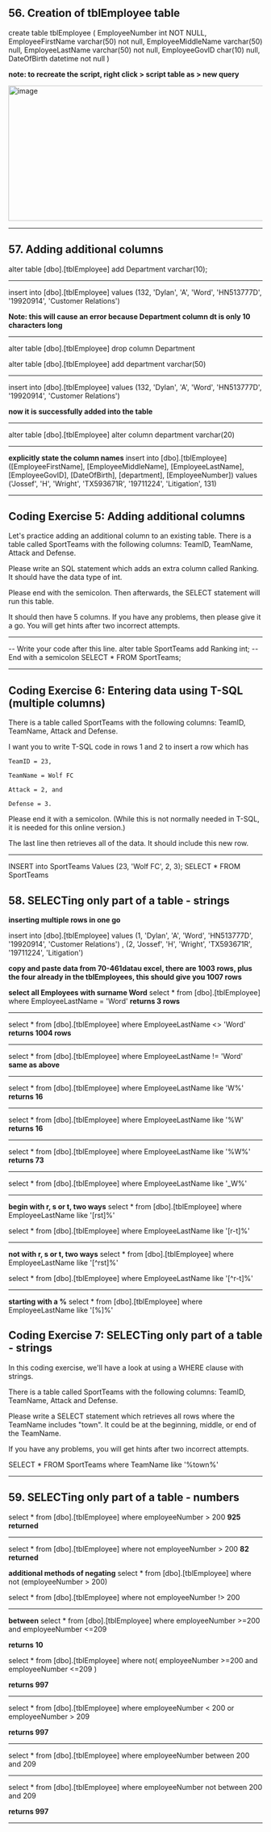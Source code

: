 ## 56. Creation of tblEmployee table
create table tblEmployee
(
EmployeeNumber int NOT NULL,
EmployeeFirstName varchar(50) not null,
EmployeeMiddleName varchar(50) null,
EmployeeLastName varchar(50) not null,
EmployeeGovID char(10) null,
DateOfBirth datetime not null
)

**note: to recreate the script, right click > script table as > new query**

<img width="851" height="268" alt="image" src="https://github.com/user-attachments/assets/99207c2f-5c7e-4e81-9de5-97734ab911a3" />

---
## 57. Adding additional columns

alter table [dbo].[tblEmployee]
add Department varchar(10);

---
insert into [dbo].[tblEmployee]
values (132, 'Dylan', 'A', 'Word', 'HN513777D', '19920914', 'Customer Relations')

**Note: this will cause an error because Department column dt is only 10 characters long**

---
alter table [dbo].[tblEmployee]
drop column Department

alter table [dbo].[tblEmployee]
add department varchar(50)

---
insert into [dbo].[tblEmployee]
values (132, 'Dylan', 'A', 'Word', 'HN513777D', '19920914', 'Customer Relations')

**now it is successfully added into the table**

---
alter table [dbo].[tblEmployee]
alter column department varchar(20)

---
**explicitly state the column names**
insert into [dbo].[tblEmployee]
([EmployeeFirstName], [EmployeeMiddleName], [EmployeeLastName], [EmployeeGovID], [DateOfBirth], [department], [EmployeeNumber])
values ('Jossef', 'H', 'Wright', 'TX593671R', '19711224', 'Litigation', 131)

---
## Coding Exercise 5: Adding additional columns

Let's practice adding an additional column to an existing table. There is a table called SportTeams with the following columns: TeamID, TeamName, Attack and Defense.

Please write an SQL statement which adds an extra column called Ranking. It should have the data type of int.

Please end with the semicolon. Then afterwards, the SELECT statement will run this table.

It should then have 5 columns. If you have any problems, then please give it a go. You will get hints after two incorrect attempts.

---
-- Write your code after this line.
alter table SportTeams
add Ranking int;
-- End with a semicolon
SELECT * FROM SportTeams;

---
## Coding Exercise 6: Entering data using T-SQL (multiple columns)

There is a table called SportTeams with the following columns: TeamID, TeamName, Attack and Defense.

I want you to write T-SQL code in rows 1 and 2 to insert a row which has

    TeamID = 23,

    TeamName = Wolf FC

    Attack = 2, and

    Defense = 3.

Please end it with a semicolon. (While this is not normally needed in T-SQL, it is needed for this online version.)

The last line then retrieves all of the data. It should include this new row.

---
INSERT into SportTeams
Values (23, 'Wolf FC', 2, 3);
SELECT * FROM SportTeams

## 58. SELECTing only part of a table - strings

**inserting multiple rows in one go**

insert into [dbo].[tblEmployee]
values (1, 'Dylan', 'A', 'Word', 'HN513777D', '19920914', 'Customer Relations')
	 , (2, 'Jossef', 'H', 'Wright', 'TX593671R', '19711224', 'Litigation')

**copy and paste data from 70-461datau excel, there are 1003 rows, plus the four already in the tblEmployees, this should give you 1007 rows**

**select all Employees with surname Word**
select * from [dbo].[tblEmployee]
where EmployeeLastName = 'Word'
**returns 3 rows**

---
select * from [dbo].[tblEmployee]
where EmployeeLastName <> 'Word'
**returns 1004 rows**

---
select * from [dbo].[tblEmployee]
where EmployeeLastName != 'Word'
**same as above**

---
select * from [dbo].[tblEmployee]
where EmployeeLastName like 'W%'
**returns 16**

---
select * from [dbo].[tblEmployee]
where EmployeeLastName like '%W'
**returns 16**

---
select * from [dbo].[tblEmployee]
where EmployeeLastName like '%W%'
**returns 73**

---
select * from [dbo].[tblEmployee]
where EmployeeLastName like '_W%'

---
**begin with r, s or t, two ways**
select * from [dbo].[tblEmployee]
where EmployeeLastName like '[rst]%'

select * from [dbo].[tblEmployee]
where EmployeeLastName like '[r-t]%'

---
**not with r, s or t, two ways**
select * from [dbo].[tblEmployee]
where EmployeeLastName like '[^rst]%'

select * from [dbo].[tblEmployee]
where EmployeeLastName like '[^r-t]%'

---
**starting with a %**
select * from [dbo].[tblEmployee]
where EmployeeLastName like '[%]%'

## Coding Exercise 7: SELECTing only part of a table - strings
In this coding exercise, we'll have a look at using a WHERE clause with strings.

There is a table called SportTeams with the following columns: TeamID, TeamName, Attack and Defense.

Please write a SELECT statement which retrieves all rows where the TeamName includes "town". It could be at the beginning, middle, or end of the TeamName.

If you have any problems, you will get hints after two incorrect attempts.

SELECT *
FROM SportTeams
where TeamName like '%town%'

---
## 59. SELECTing only part of a table - numbers

select * from [dbo].[tblEmployee]
where employeeNumber > 200
**925 returned**

---
select * from [dbo].[tblEmployee]
where not employeeNumber > 200
**82 returned**

**additional methods of negating**
select * from [dbo].[tblEmployee]
where not (employeeNumber > 200)

select * from [dbo].[tblEmployee]
where not employeeNumber !> 200

---
**between**
select * from [dbo].[tblEmployee]
where employeeNumber >=200 and  employeeNumber <=209

**returns 10**

select * from [dbo].[tblEmployee]
where not( employeeNumber >=200 and  employeeNumber <=209 )

**returns 997**

---
select * from [dbo].[tblEmployee]
where employeeNumber < 200 or  employeeNumber > 209

**returns 997**

---
select * from [dbo].[tblEmployee]
where employeeNumber between 200 and 209

---
select * from [dbo].[tblEmployee]
where employeeNumber not between 200 and 209

**returns 997**

---


